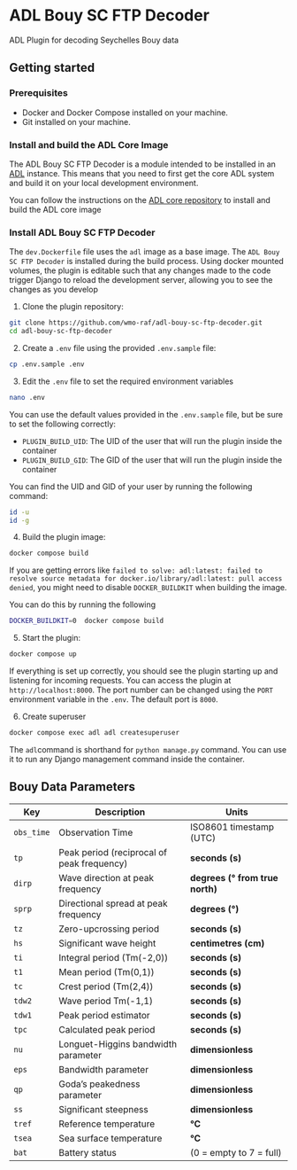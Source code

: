 # ADL Bouy SC FTP Decoder

ADL Plugin for decoding Seychelles Bouy data

## Getting started

### Prerequisites

- Docker and Docker Compose installed on your machine.
- Git installed on your machine.

### Install and build the ADL Core Image

The ADL Bouy SC FTP Decoder is a module intended to be installed in an [ADL](https://github.com/wmo-raf/adl)
instance. This means that you need to first get the core ADL system and build it on your local development environment.

You can follow the instructions on the [ADL core repository](https://github.com/wmo-raf/adl) to install and build the
ADL core image

### Install ADL Bouy SC FTP Decoder

The `dev.Dockerfile` file uses the `adl` image as a base image. The `ADL Bouy SC FTP Decoder` is
installed during the build process. Using docker mounted volumes, the plugin is editable such that any changes made to
the code trigger Django to reload the development server, allowing you to see the changes as you develop

1. Clone the plugin repository:

```bash
git clone https://github.com/wmo-raf/adl-bouy-sc-ftp-decoder.git
cd adl-bouy-sc-ftp-decoder
```

2. Create a `.env` file using the provided `.env.sample` file:

```bash
cp .env.sample .env
```

3. Edit the `.env` file to set the required environment variables

```bash
nano .env
```

You can use the default values provided in the `.env.sample` file, but be sure to set the following correctly:

- `PLUGIN_BUILD_UID`: The UID of the user that will run the plugin inside the container
- `PLUGIN_BUILD_GID`: The GID of the user that will run the plugin inside the container

You can find the UID and GID of your user by running the following command:

```bash
id -u
id -g
```

4. Build the plugin image:

```bash
docker compose build
```

If you are getting errors like
`failed to solve: adl:latest: failed to resolve source metadata for docker.io/library/adl:latest: pull access denied`,
you might need to disable `DOCKER_BUILDKIT` when building the image.

You can do this by running the following

```bash
DOCKER_BUILDKIT=0  docker compose build
```

5. Start the plugin:

```bash
docker compose up
```

If everything is set up correctly, you should see the plugin starting up and listening for incoming requests. You can
access the plugin at `http://localhost:8000`. The port number can be changed using the `PORT` environment variable in
the `.env`. The default port is `8000`.

6. Create superuser

```bash
docker compose exec adl adl createsuperuser
```

The `adl`command is shorthand for `python manage.py` command. You can use it to run any Django management command
inside the container.

## Bouy Data Parameters

| Key        | Description                                | Units                           |
|------------|--------------------------------------------|---------------------------------|
| `obs_time` | Observation Time                           | ISO8601 timestamp (UTC)         |
| `tp`       | Peak period (reciprocal of peak frequency) | **seconds (s)**                 |
| `dirp`     | Wave direction at peak frequency           | **degrees (° from true north)** |
| `sprp`     | Directional spread at peak frequency       | **degrees (°)**                 |
| `tz`       | Zero-upcrossing period                     | **seconds (s)**                 |
| `hs`       | Significant wave height                    | **centimetres (cm)**            |
| `ti`       | Integral period (Tm(-2,0))                 | **seconds (s)**                 |
| `t1`       | Mean period (Tm(0,1))                      | **seconds (s)**                 |
| `tc`       | Crest period (Tm(2,4))                     | **seconds (s)**                 |
| `tdw2`     | Wave period Tm(-1,1)                       | **seconds (s)**                 |
| `tdw1`     | Peak period estimator                      | **seconds (s)**                 |
| `tpc`      | Calculated peak period                     | **seconds (s)**                 |
| `nu`       | Longuet-Higgins bandwidth parameter        | **dimensionless**               |
| `eps`      | Bandwidth parameter                        | **dimensionless**               |
| `qp`       | Goda’s peakedness parameter                | **dimensionless**               |
| `ss`       | Significant steepness                      | **dimensionless**               |
| `tref`     | Reference temperature                      | **°C**                          |
| `tsea`     | Sea surface temperature                    | **°C**                          |
| `bat`      | Battery status                             | (0 = empty to 7 = full)         |                                  



